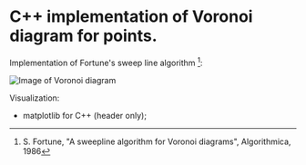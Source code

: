 # C++ implementation of Voronoi diagram for points.

Implementation of Fortune's sweep line algorithm [^fn1]:
[^fn1]: S. Fortune, "A sweepline algorithm for Voronoi diagrams", Algorithmica, 1986


![Image of Voronoi diagram](https://octodex.github.com/images/yaktocat.png)


Visualization: 
* matplotlib for C++ (header only);


